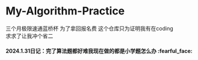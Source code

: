 # My-Algorithm-Practice
三个月极限速通蓝桥杯 为了拿回报名费 这个仓库只为证明我有在coding  
求求了让我冲个省二

#### 2024.1.31日记：完了算法题都好难我现在做的都是小学题怎么办 :fearful_face:
